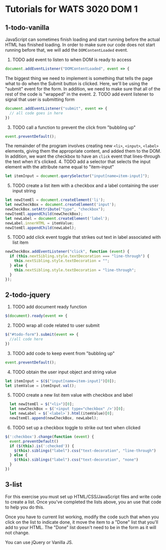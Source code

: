 # Tutorials for WATS 3020 DOM 1

## 1-todo-vanilla
JavaScript can sometimes finish loading and start running before the actual HTML has finished loading. In order to make sure our code does not start running before that, we will add the `DOMContentLoaded` event.
1. TODO add event to listen to when DOM is ready to access
  ```JavaScript
  document.addEventListener("DOMContentLoaded", event => {
  ```

The biggest thing we need to implement is something that tells the page what to do when the Submit button is clicked. Here, we'll be using the "submit" event for the form. In addition, we need to make sure that all of the rest of the code is "wrapped" in the event.
2. TODO add event listener to signal that user is submitting form
  ```JavaScript
  document.addEventListener("submit", event => {
    // all code goes in here
  })
  ```
3. TODO call a function to prevent the click from "bubbling up"
  ```JavaScript
  event.preventDefault();
  ```

The remainder of the program involves creating new `<li>`, `<input>`, `<label>` elements, giving them the appropriate content, and added them to the DOM. In addition, we want the checkbox to have an `click` event that lines-through the text when it's clicked.
4. TODO add a selector that selects the input element with the attribute name equal to "item-input"
  ```JavaScript
  let itemInput = document.querySelector("input[name=item-input]");
  ```
5. TODO create a list item with a checkbox and a label containing the user input string
  ```JavaScript
  let newItemEl = document.createElement('li');
  let newCheckBox = document.createElement('input');
  newCheckBox.setAttribute("type", "checkbox");
  newItemEl.appendChild(newCheckBox);
  let newLabel = document.createElement('label');
  newLabel.innerHTML = itemValue;
  newItemEl.appendChild(newLabel);
  ```
5. TODO add click event toggle that strikes out text in label associated with list item
  ```JavaScript
  newCheckBox.addEventListener("click", function (event) {
    if (this.nextSibling.style.textDecoration === "line-through") {
      this.nextSibling.style.textDecoration = "";
    } else {
      this.nextSibling.style.textDecoration = "line-through";
    }
  });
  ```

## 2-todo-jquery

1. TODO add document ready function
  ```JavaScript
  $(document).ready(event => {
  ```
2. TODO wrap all code related to user submit
  ```JavaScript
  $("#todo-form").submit(event => {
    //all code here
  })
  ```
3. TODO add code to keep event from "bubbling up"
  ```JavaScript
  event.preventDefault();
  ```
4. TODO obtain the user input object and string value
  ```JavaScript
  let itemInput = $($("input[name=item-input]")[0]);
  let itemValue = itemInput.val();
  ```
5. TODO create a new list item value with checkbox and label
  ```JavaScript
    let newItemEl = $("<li>")[0];
    let newCheckBox = $('<input type="checkbox" />')[0];
    let newLabel = $(`<label>`).html(itemValue)[0];
    newItemEl.append(newCheckBox, newLabel);
  ``` 
6. TODO set up a checkbox toggle to strike out text when clicked
  ```JavaScript
  $(':checkbox').change(function (event) {
    event.preventDefault()
    if ($(this).is(':checked')) {
      $(this).siblings("label").css("text-decoration", "line-through")
    } else {
      $(this).siblings("label").css("text-decoration", "none")
    }
  })
  ```

## 3-list

For this exercise you must set up HTML/CSS/JavaScript files and write code to create a list.  Once you've completed the lists above, you an use that code to help you do this.  

Once you have to current list working, modify the code such that when you click on the list to indicate done, it move the item to a "Done" list that you'll add to your HTML.  The "Done" list doesn't need to be in the form as it will not change.

You can use jQuery or Vanilla JS.
